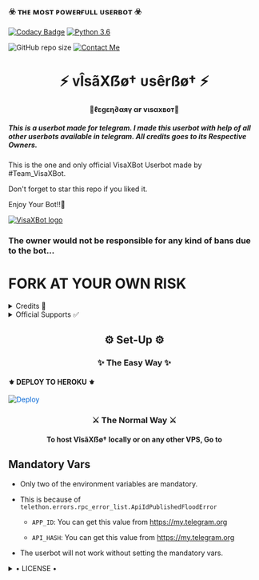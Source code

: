 
<h3>☣️ ᴛʜᴇ ᴍᴏsᴛ ᴘᴏᴡᴇʀғᴜʟʟ ᴜsᴇʀʙᴏᴛ ☣️</h3>

[![Codacy Badge](https://api.codacy.com/project/badge/Grade/f7c51539e67b483bb8d7749acca51d3a)](https://app.codacy.com/gh/callmevp/VisaXBot?utm_source=github.com&utm_medium=referral&utm_content=HellBoy-OP/HellBot&utm_campaign=Badge_Grade_Settings)
[![Python 3.6](https://img.shields.io/badge/Python-3.6%20or%20newer-blue.svg)](https://www.python.org/downloads/release/python-360/)

![GitHub repo size](https://img.shields.io/github/repo-size/callmevp/VisaXBot)
[![Contact Me](https://img.shields.io/badge/Telegram-Contact%20Me-informational)](https://t.me/CALLMEVP)

<h1 align="center">⚡ ᴠÎsãXẞø† ᴜsêrßø† ⚡</h1>

<h4 align="center">🔮ℓεgεη∂αяү αғ vιsαxвoт🔮</h4>

<h5>This is a userbot made for telegram. I made this userbot with help of all other userbots available in telegram. All credits goes to its Respective Owners.</h5>

This is the one and only official VisaXBot Userbot made by #Team_VisaXBot.

Don't forget to star this repo if you liked it.

Enjoy Your Bot!!💝

[![VisaXBot logo](https://telegra.ph/file/c83608db30d64c47c3df8.png)](https://t.me/Visa_support)

### The owner would not be responsible for any kind of bans due to the bot...

# FORK AT YOUR OWN RISK

<details>

  <summary> Credits 🏅 </summary>

• [𝐂𝐀𝐋𝐋𝐌𝐄𝐕𝐏](https://github.com/CALLMEVP) DEV✭

• [𝐃15𝐇4𝐍𝐓0𝐏](https://GitHub.com/D15H4NT0P) DEV✭
</details>

<details>

  <summary> Official Supports ✅ </summary>

```

Get help regarding setting up 

your VîsãXẞø† in our official 

support Group and get updates

notifications in Update Channel.

```

<a href="https://t.me/visa_support"><img src="https://img.shields.io/badge/Join-Support%20Channel-red.svg?style=for-the-badge&logo=Telegram"></a>

<a href="https://t.me/visa_update"><img src="https://img.shields.io/badge/Join-Support%20Group-blue.svg?style=for-the-badge&logo=Telegram"></a>


</details>

<h2 align="center">⚙️ Set-Up ⚙️</h2>

<h3 align="center">✨ The Easy Way ✨</h3>

<h4>⚜️ DEPLOY TO HEROKU ⚜️</h4>

<a href="https://dashboard.heroku.com/new?button-url=https%3A%2F%2Fgithub.com%2FCallmeVp%2FVisaXBot&template=https%3A%2F%2Fgithub.com%2FCallmeVp%2FVisaXBot" rel="nofollow" style="background-color: initial; box-sizing: border-box; color: #0366d6; text-decoration-line: none;"><img alt="Deploy" data-canonical-src="https://www.herokucdn.com/deploy/button.svg" src="https://camo.githubusercontent.com/83b0e95b38892b49184e07ad572c94c8038323fb/68747470733a2f2f7777772e6865726f6b7563646e2e636f6d2f6465706c6f792f627574746f6e2e737667" style="border-style: none; box-sizing: initial; max-width: 100%;" /></a></div>

</a>

<h3 align="center">⚔️ The Normal Way ⚔️</h3>

<h4 align="center">To host VîsãXẞø† locally or on any other VPS, Go to</h4>

## Mandatory Vars

- Only two of the environment variables are mandatory.

- This is because of `telethon.errors.rpc_error_list.ApiIdPublishedFloodError`

    - `APP_ID`:   You can get this value from https://my.telegram.org

    - `API_HASH`:   You can get this value from https://my.telegram.org

- The userbot will not work without setting the mandatory vars.

<details>

  <summary> • LICENSE • </summary>

![](https://www.gnu.org/graphics/gplv3-or-later.png)

Copyright (C) 2021 CALLMEVP

Poject [VISAXBOT](https://github.com/CALLMEVP/VisaXBot) is free software: you can redistribute it and/or modify

it under the terms of the GNU General Public License as published by

the Free Software Foundation, either version 3 of the License, or

(at your option) any later version.

This program is distributed in the hope that it will be useful,

but WITHOUT ANY WARRANTY; without even the implied warranty of

MERCHANTABILITY or FITNESS FOR A PARTICULAR PURPOSE.  See the

GNU General Public License for more details.

You should have received a copy of the GNU General Public License

along with this program. If not, see <https://www.gnu.org/licenses/>.

</details>

